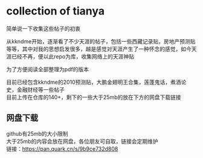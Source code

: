 # collection of tianya  
简单说一下收集这些帖子的初衷    

从kkndme开始，逐渐看了不少天涯的帖子，包括一些西藏记录贴，房地产预测贴等等，其中对我的思想启发很多，越是感觉对天涯产生了一种怀念的感觉，如今天涯已经不再，便以此repo为库，收集网络上的天涯神贴  

为了方便阅读全部整理为pdf的版本  

目前已经包含kkndme的2010预测贴，大鹏金翅明王合集，莲蓬鬼话，煮酒论史，金融财经等一些帖子  
目前上传在仓库的140+，剩下的一些大于25mb的放在下方的网盘下载链接
<Br/>
## 网盘下载
github有25mb的大小限制<Br/>
大于25mb的内容会放在网盘，各位朋友可自取，链接会定期维护<Br/>
链接：https://pan.quark.cn/s/9b9ce732d808<Br/>
